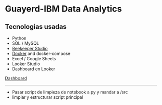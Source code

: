 # Guayerd-IBM Data Analytics

## Tecnologias usadas

- Python
- SQL / MySQL
- [Beekeeper Studio](https://www.beekeeperstudio.io/)
- [Docker](https://www.docker.com/) and docker-compose
- Excel / Google Sheets
- Looker Studio
- Dashboard en Looker

[Dashboard](https://lookerstudio.google.com/u/0/reporting/91a40e92-eb80-4d9b-b6a9-88db2b82c413/page/p_j9ieyp3vmd)

---

- Pasar script de limpieza de notebook a py y mandar a /src
- limpiar y estructurar script principal
